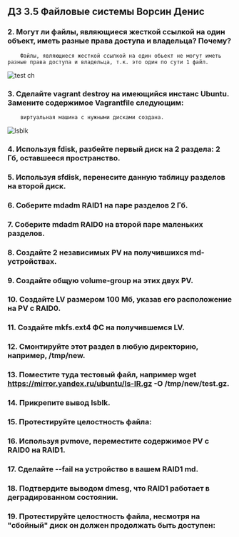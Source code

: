## ДЗ 3.5 Файловые системы Ворсин Денис



### 2. Могут ли файлы, являющиеся жесткой ссылкой на один объект, иметь разные права доступа и владельца? Почему?


        Файлы, являющиеся жесткой ссылкой на один обьект не могут иметь разные права доступа и владельца, т.к. это один по сути 1 файл.
![test ch]()

### 3. Сделайте vagrant destroy на имеющийся инстанс Ubuntu. Замените содержимое Vagrantfile следующим:


        виртуальная машина с нужными дисками создана.
![lsblk]()

### 4. Используя fdisk, разбейте первый диск на 2 раздела: 2 Гб, оставшееся пространство.

### 5. Используя sfdisk, перенесите данную таблицу разделов на второй диск.

### 6. Соберите mdadm RAID1 на паре разделов 2 Гб.

### 7. Соберите mdadm RAID0 на второй паре маленьких разделов.

### 8. Создайте 2 независимых PV на получившихся md-устройствах.

### 9. Создайте общую volume-group на этих двух PV.

### 10. Создайте LV размером 100 Мб, указав его расположение на PV с RAID0.

### 11. Создайте mkfs.ext4 ФС на получившемся LV.

### 12. Смонтируйте этот раздел в любую директорию, например, /tmp/new.

### 13. Поместите туда тестовый файл, например wget https://mirror.yandex.ru/ubuntu/ls-lR.gz -O /tmp/new/test.gz.

### 14. Прикрепите вывод lsblk.

### 15. Протестируйте целостность файла:

### 16. Используя pvmove, переместите содержимое PV с RAID0 на RAID1.

### 17. Сделайте --fail на устройство в вашем RAID1 md.

### 18. Подтвердите выводом dmesg, что RAID1 работает в деградированном состоянии.

### 19. Протестируйте целостность файла, несмотря на "сбойный" диск он должен продолжать быть доступен: